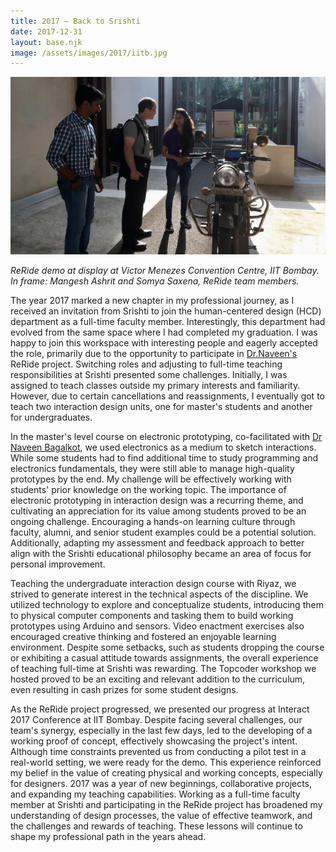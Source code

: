 ```yaml
---
title: 2017 — Back to Srishti
date: 2017-12-31
layout: base.njk
image: /assets/images/2017/iitb.jpg
--- 
```


<img src="/assets/images/2017/iitb.jpg"/>

_ReRide demo at display at Victor Menezes Convention Centre, IIT Bombay. In frame: Mangesh Ashrit and Somya Saxena, ReRide team members._

The year 2017 marked a new chapter in my professional journey, as I received an invitation from Srishti to join the human-centered design (HCD) department as a full-time faculty member. Interestingly, this department had evolved from the same space where I had completed my graduation. I was happy to join this workspace with interesting people and eagerly accepted the role, primarily due to the opportunity to participate in [Dr.Naveen's](/mentors/naveen-bagalkot/) ReRide project. Switching roles and adjusting to full-time teaching responsibilities at Srishti presented some challenges. Initially, I was assigned to teach classes outside my primary interests and familiarity. However, due to certain cancellations and reassignments, I eventually got to teach two interaction design units, one for master's students and another for undergraduates.

In the master's level course on electronic prototyping, co-facilitated with [Dr Naveen Bagalkot](/mentors/naveen-bagalkot/), we used electronics as a medium to sketch interactions. While some students had to find additional time to study programming and electronics fundamentals, they were still able to manage high-quality prototypes by the end. My challenge will be effectively working with students' prior knowledge on the working topic. The importance of electronic prototyping in interaction design was a recurring theme, and cultivating an appreciation for its value among students proved to be an ongoing challenge. Encouraging a hands-on learning culture through faculty, alumni, and senior student examples could be a potential solution. Additionally, adapting my assessment and feedback approach to better align with the Srishti educational philosophy became an area of focus for personal improvement.

Teaching the undergraduate interaction design course with Riyaz, we strived to generate interest in the technical aspects of the discipline. We utilized technology to explore and conceptualize students, introducing them to physical computer components and tasking them to build working prototypes using Arduino and sensors. Video enactment exercises also encouraged creative thinking and fostered an enjoyable learning environment. Despite some setbacks, such as students dropping the course or exhibiting a casual attitude towards assignments, the overall experience of teaching full-time at Srishti was rewarding. The Topcoder workshop we hosted proved to be an exciting and relevant addition to the curriculum, even resulting in cash prizes for some student designs.

As the ReRide project progressed, we presented our progress at Interact 2017 Conference at IIT Bombay. Despite facing several challenges, our team's synergy, especially in the last few days, led to the developing of a working proof of concept, effectively showcasing the project's intent. Although time constraints prevented us from conducting a pilot test in a real-world setting, we were ready for the demo. This experience reinforced my belief in the value of creating physical and working concepts, especially for designers. 2017 was a year of new beginnings, collaborative projects, and expanding my teaching capabilities. Working as a full-time faculty member at Srishti and participating in the ReRide project has broadened my understanding of design processes, the value of effective teamwork, and the challenges and rewards of teaching. These lessons will continue to shape my professional path in the years ahead.